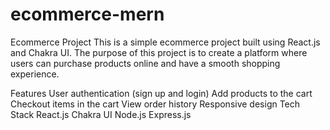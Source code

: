# ecommerce-mern

Ecommerce Project
This is a simple ecommerce project built using React.js and Chakra UI. The purpose of this project is to create a platform where users can purchase products online and have a smooth shopping experience.

Features
User authentication (sign up and login)
Add products to the cart
Checkout items in the cart
View order history
Responsive design
Tech Stack
React.js
Chakra UI
Node.js
Express.js
